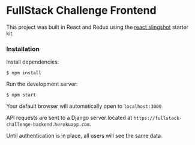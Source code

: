 # FullStack Challenge Frontend

This project was built in React and Redux using the [react slingshot](https://github.com/coryhouse/react-slingshot) starter kit.

### Installation

Install dependencies:

`$ npm install`

Run the development server:

`$ npm start`

Your default browser will automatically open to `localhost:3000`

API requests are sent to a Django server located at `https://fullstack-challenge-backend.herokuapp.com`.  

Until authentication is in place, all users will see the same data.

